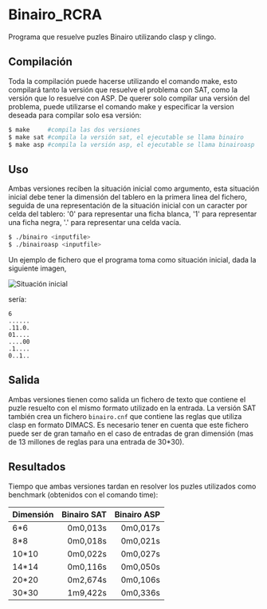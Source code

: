 Binairo_RCRA
============

Programa que resuelve puzles Binairo utilizando clasp y clingo.

## Compilación

Toda la compilación puede hacerse utilizando el comando make, esto compilará
tanto la versión que resuelve el problema con SAT, como la versión que lo
resuelve con ASP. De querer solo compilar una versión del problema, puede
utilizarse el comando make y especificar la version deseada para compilar solo
esa versión:
	
```bash
$ make 	   #compila las dos versiones
$ make sat #compila la versión sat, el ejecutable se llama binairo
$ make asp #compila la versión asp, el ejecutable se llama binairoasp 	
```

## Uso

Ambas versiones reciben la situación inicial como argumento, esta situación
inicial debe tener la dimensión del tablero en la primera linea del fichero,
seguida de una representación de la situación inicial con un caracter por celda
del tablero: '0' para representar una ficha blanca, '1' para representar una
ficha negra, '.' para representar una celda vacía.

```bash
$ ./binairo <inputfile>
$ ./binairoasp <inputfile>
```

Un ejemplo de fichero que el programa toma como situación inicial, dada
la siguiente imagen,

![Situación inicial](https://www.dc.fi.udc.es/~cabalar/kr/current/initial.png)

sería:

```
6 
......
.11.0.
01....
....00
.1....
0..1.. 
```

## Salida
Ambas versiones tienen como salida un fichero de texto que contiene el puzle
resuelto con el mismo formato utilizado en la entrada. La versión SAT también 
crea un fichero `binairo.cnf` que contiene las reglas que utiliza clasp en
formato DIMACS. Es necesario tener en cuenta que este fichero puede ser de
gran tamaño en el caso de entradas de gran dimensión (mas de 13 millones de
reglas para una entrada de 30*30).

## Resultados
Tiempo que ambas versiones tardan en resolver los puzles utilizados como
benchmark (obtenidos con el comando time):

| Dimensión     | Binairo SAT   | Binairo ASP  |
| ------------- |--------------:| ------------:|
| 6*6	        |		0m0,013s|      0m0,017s|
| 8*8           |       0m0,018s|      0m0,021s|
| 10*10         |       0m0,022s|      0m0,027s|
| 14*14         |       0m0,116s|      0m0,050s|
| 20*20         |       0m2,674s|      0m0,106s|
| 30*30         |       1m9,422s|      0m0,336s|
